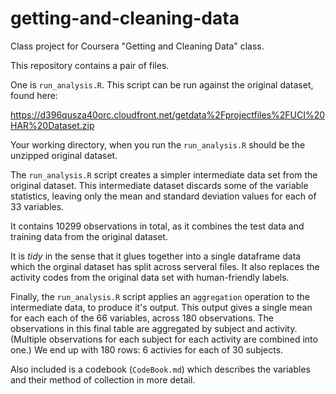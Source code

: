 # getting-and-cleaning-data

Class project for Coursera "Getting and Cleaning Data" class.

This repository contains a pair of files.

One is `run_analysis.R`.  This script can be run against the original dataset, found here:

https://d396qusza40orc.cloudfront.net/getdata%2Fprojectfiles%2FUCI%20HAR%20Dataset.zip 

Your working directory, when you run the `run_analysis.R` should be the unzipped original dataset.

The `run_analysis.R` script creates a simpler intermediate data set from the original dataset.  This intermediate dataset discards some of the variable statistics, leaving only the mean and standard deviation values for each of 33 variables.

It contains 10299 observations in total, as it combines the test data and training data from the original dataset.  

It is *tidy* in the sense that it glues together into a single dataframe data which the orginal dataset has split across serveral files.  It also replaces the activity codes from the original data set with human-friendly labels.

Finally, the `run_analysis.R` script applies an `aggregation` operation to the intermediate data, to produce it's output.  This output gives a single mean for each each of the 66 variables, across 180 observations.  The observations in this final table are aggregated by subject and activity.  (Multiple observations for each subject for each activity are combined into one.)  We end up with 180 rows: 6 activies for each of 30 subjects.

Also included is a codebook (`CodeBook.md`) which describes the variables and their method of collection in more detail.
